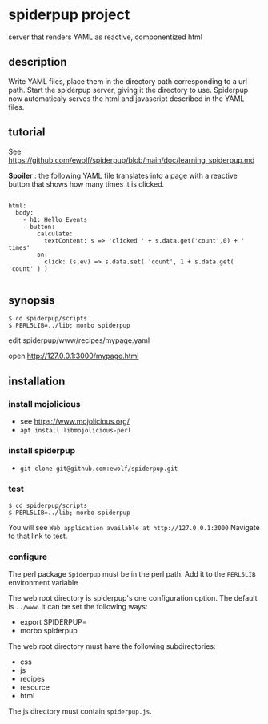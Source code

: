 # spiderpup project

server that renders YAML as reactive, componentized html

## description

Write YAML files, place them in the directory path corresponding
to a url path. Start the spiderpup server, giving it the directory
to use. Spiderpup now automaticaly serves the html and javascript 
described in the YAML files.

## tutorial

See https://github.com/ewolf/spiderpup/blob/main/doc/learning_spiderpup.md

**Spoiler** : the following YAML file translates into a page with a reactive 
button that shows how many times it is clicked.

```
---
html:
  body:
    - h1: Hello Events
    - button:
        calculate:
          textContent: s => 'clicked ' + s.data.get('count',0) + ' times'
        on:
          click: (s,ev) => s.data.set( 'count', 1 + s.data.get( 'count' ) )
        
```


## synopsis

```
$ cd spiderpup/scripts
$ PERL5LIB=../lib; morbo spiderpup
```

edit spiderpup/www/recipes/mypage.yaml

open http://127.0.0.1:3000/mypage.html

## installation

### install mojolicious

* see https://www.mojolicious.org/
* `apt install libmojolicious-perl`

### install spiderpup

* `git clone git@github.com:ewolf/spiderpup.git`

### test

```
$ cd spiderpup/scripts
$ PERL5LIB=../lib; morbo spiderpup
```

You will see `Web application available at http://127.0.0.1:3000`
Navigate to that link to test.

### configure

The perl package `Spiderpup` must be in the perl path. 
Add it to the `PERL5LIB` environment variable

The web root directory is spiderpup's one configuration option.
The default is `../www`. It can be set the following ways:

* export SPIDERPUP=<directory>
* morbo spiderpup <directory>

The web root directory must have the following subdirectories:

* css
* js
* recipes
* resource
* html

The js directory must contain `spiderpup.js`.



